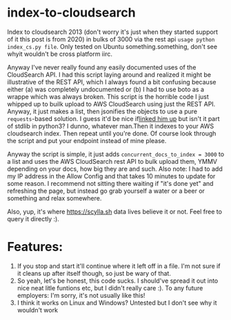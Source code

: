 # index-to-cloudsearch
Index to cloudsearch 2013 (don't worry it's just when they started support of it this post is from 2020) in bulks of 3000 via the rest api `usage python index_cs.py file`. Only tested on Ubuntu something.something, don't see whyit wouldn't be cross platform iirc.

Anyway I've never really found any easily documented uses of the CloudSearch API. I had this script laying around and realized it might be illustrative of the REST API, which I always found a bit confusing because either (a) was completely undocumented or (b) I had to use boto as a wrappe which was always broken. This script is the horrible code I just whipped up to builk upload to AWS CloudSearch using just the REST API. Anyway, it just makes a list, then jsonifies the objects to use a pure `requests`-based solution. I guess it'd be nice if[linked him up](https://requests.readthedocs.io/en/master/) but isn't it part of stdlib in python3? I dunno, whatever man.Then it indexes to your AWS cloudsearch index. Then repeat until you're done. Of course look through the script and put your endpoint instead of mine please.

Anyway the script is simple, it just adds  `concurrent_docs_to_index = 3000` to a list and uses the AWS CloudSearch rest API to bulk upload them, YMMV depending on your docs, how big they are and such. Also note: I had to add my IP address in the Allow Config and that takes 10 minutes to update for some reason. I recommend not sitting there waiting if "it's done yet" and refreshing the page, but instead go grab yourself a water or a beer or something and relax somewhere.

Also, yup, it's where https://scylla.sh data lives believe it or not. Feel free to query it directly :).

# Features:

1. If you stop and start it'll continue where it left off in a file. I'm not sure if it cleans up after itself though, so just be wary of that.
2. So yeah, let's be honest, this code sucks. I should've spread it out into nice neat litle funtions etc, but I didn't really care :). To any future employers: I'm sorry, it's not usually like this!
3. I think it works on Linux and Windows? Untested but I don't see why it wouldn't work

